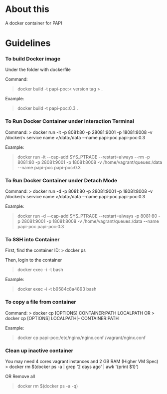 <h1>About this</h1>
A docker container for PAPI

<h1>Guidelines</h1>
<h3>To build Docker image</h3>
Under the folder with dockerfile

Command:
> docker build -t papi-poc:< version tag > .

Example:
> docker build -t papi-poc:0.3 .

<h3>To Run Docker Container under Interaction Terminal</h3>
Command:
> docker run -it -p 8081:80 -p 28081:9001 -p 18081:8008 -v /docker/< service name >/data:/data --name papi-poc papi-poc:0.3

Example:
> docker run -it --cap-add SYS_PTRACE --restart=always --rm -p 8081:80 -p 28081:9001 -p 18081:8008 -v /home/vagrant/queues:/data --name papi-poc papi-poc:0.3

<h3>To Run Docker Container under Detach Mode</h3>
Command:
> docker run -d -p 8081:80 -p 28081:9001 -p 18081:8008 -v /docker/< service name >/data:/data --name papi-poc papi-poc:0.3

Example:
> docker run -d --cap-add SYS_PTRACE --restart=always -p 8081:80 -p 28081:9001 -p 18081:8008 -v /home/vagrant/queues:/data --name papi-poc papi-poc:0.3

<h3>To SSH into Container</h3>
First, find the container ID:
> docker ps 

Then, login to the container
> docker exec -i -t <container ID> bash 

Example:
> docker exec -i -t b9584c8a4893 bash 

<h3>To copy a file from container</h3>
Command:
> docker cp [OPTIONS] CONTAINER:PATH LOCALPATH
OR
> docker cp [OPTIONS] LOCALPATH|- CONTAINER:PATH

Example:
> docker cp papi-poc:/etc/nginx/nginx.conf /vagrant/nginx.conf

<h3>Clean up inactive container</h3>
You may need 4 cores vagrant instances and 2 GB RAM (Higher VM Spec)
> docker rm $(docker ps -a | grep '2 days ago' | awk '{print $1}')

OR Remove all
> docker rm $(docker ps -a -q)


